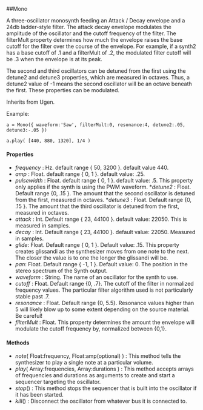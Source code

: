 ##Mono

A three-oscillator monosynth feeding an Attack / Decay envelope and a 24db ladder-style filter. The attack decay envelope modulates the amplitude of the oscillator and the cutoff frequency of the filter. The filterMult property determines how much the envelope raises the base cutoff for the filter over the course of the envelope. For example, if a synth2 has a base cutoff of .1 and a filterMult of .2, the modulated filter cutoff will be .3 when the envelope is at its peak. 

The second and third oscillators can be detuned from the first using the detune2 and detune3 properties, which are measured in octaves. Thus, a detune2 value of -1 means the second oscillator will be an octave beneath the first. These properties can be modulated.

Inherits from Ugen.

Example:
```javascriptjavascript
a = Mono({ waveform:'Saw', filterMult:0, resonance:4, detune2:.05, detune3:-.05 })

a.play( [440, 880, 1320], 1/4 )
```

#### Properties

* _frequency_ : Hz. default range { 50, 3200 }. default value 440.
* _amp_ : Float. default range { 0, 1 }. default value: .25.
* _pulsewidth_ : Float. default range { 0, 1 }. default value: .5. This property only applies if the synth is using the PWM waveform.
*_detune2_ : Float. Default range {0, .15 }. The amount that the second oscillator is detuned from the first, measured in octaves.
*_detune3_ : Float. Default range {0, .15 }. The amount that the third oscillator is detuned from the first, measured in octaves.
* _attack_ : Int. Default range { 23, 44100 }. default value: 22050. This is measured in samples.
* _decay_ : Int. Default range { 23, 44100 }. default value: 22050. Measured in samples.
* _glide_: Float. Default range { 0, 1 }. Default value: .15. This property creates glissandi as the synthesizer moves from one note to the next. The closer the value is to one the longer the glissandi will be. 
* _pan_: Float. Default range { -1, 1 }. Default value: 0. The position in the stereo spectrum of the Synth output.
* _waveform_ : String. The name of an oscillator for the synth to use.
* _cutoff_ : Float. Default range {0, .7}. The cutoff of the filter in normalized frequency values. The particular filter algorithm used is not particularly stable past .7.
* _resonance_ : Float. Default range {0, 5.5}. Resonance values higher than 5 will likely blow up to some extent depending on the source material. Be careful!
* _filterMult_ : Float. This property determines the amount the envelope will modulate the cutoff frequency by, normalized between {0,1}.

#### Methods

* _note_( Float:frequency, Float:amp(optional) ) : This method tells the synthesizer to play a single note at a particular volume.
* _play_( Array:frequencies, Array:durations ) : This method accepts arrays of frequencies and durations as arguments to create and start a sequencer targeting the oscillator.
* _stop_() : This method stops the sequencer that is built into the oscillator if it has been started.
* _kill_() : Disconnect the oscillator from whatever bus it is connected to. 
